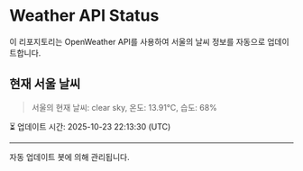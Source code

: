 
# Weather API Status

이 리포지토리는 OpenWeather API를 사용하여 서울의 날씨 정보를 자동으로 업데이트합니다.

## 현재 서울 날씨
> 서울의 현재 날씨: clear sky, 온도: 13.91°C, 습도: 68%

⏳ 업데이트 시간: 2025-10-23 22:13:30 (UTC)

---
자동 업데이트 봇에 의해 관리됩니다.
